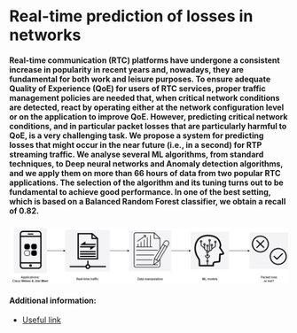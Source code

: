# Real-time prediction of losses in networks

#### Real-time communication (RTC) platforms have undergone a consistent increase in popularity in recent years and, nowadays, they are fundamental for both work and leisure purposes. To ensure adequate Quality of Experience (QoE) for users of RTC services, proper traffic management policies are needed that, when critical network conditions are detected, react by operating either at the network configuration level or on the application to improve QoE. However, predicting critical network conditions, and in particular packet losses that are particularly harmful to QoE, is a very challenging task. We propose a system for predicting losses that might occur in the near future (i.e., in a second) for RTP streaming traffic. We analyse several ML algorithms, from standard techniques, to Deep neural networks and Anomaly detection algorithms, and we apply them on more than 66 hours of data from two popular RTC applications. The selection of the algorithm and its tuning turns out to be fundamental to achieve good performance. In one of the best setting, which is based on a Balanced Random Forest classifier, we obtain a recall of 0.82.
###

![alt text](https://github.com/stlssg/Real-time-prediction-of-losses-in-networks/blob/main/ml_flow.png?raw=true)

#### Additional information:
* [Useful link](https://smartdata.polito.it/real-time-prediction-of-packet-loss/)
<!-- * Emails: tailai.song@polito.it -->
